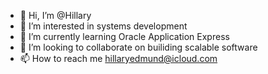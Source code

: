 - 👋 Hi, I’m @Hillary
- 👀 I’m interested in systems development
- 🌱 I’m currently learning Oracle Application Express
- 💞️ I’m looking to collaborate on builiding scalable software
- 📫 How to reach me hillaryedmund@icloud.com

<!---
Hillary51/Hillary51 is a ✨ special ✨ repository because its `README.md` (this file) appears on your GitHub profile.
You can click the Preview link to take a look at your changes.
--->
